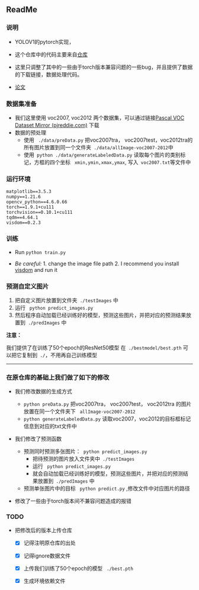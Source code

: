 ## ReadMe

### 说明

- YOLOV1的pytorch实现，
- 这个仓库中的代码主要来自[仓库](https://github.com/abeardear/pytorch-YOLO-v1)

- 这里只调整了其中的一些由于torch版本兼容问题的一些bug，并且提供了数据的下载链接，数据处理代码。

- [论文](https://www.cv-foundation.org/openaccess/content_cvpr_2016/papers/Redmon_You_Only_Look_CVPR_2016_paper.pdf)

### 数据集准备

- 我们这里使用 voc2007, voc2012 两个数据集，可以通过链接[Pascal VOC Dataset Mirror (pjreddie.com)](https://pjreddie.com/projects/pascal-voc-dataset-mirror/) 下载
- 数据的预处理
  - 使用 ` ./data/preData.py` 把voc2007tra， voc2007test，voc2012tra的所有图片放置到同一个文件夹` ./data/allImage-voc2007-2012`中
  - 使用` python ./data/generateLabeledData.py` 读取每个图片的类别标记，方框的四个坐标 ` xmin,ymin,xmax,ymax`, 写入` voc2007.txt`等文件中




### 运行环境

```
matplotlib==3.5.3
numpy==1.21.6
opencv_python==4.6.0.66
torch==1.9.1+cu111
torchvision==0.10.1+cu111
tqdm==4.64.1
visdom==0.2.3
```

### 训练

- Run `python train.py`

- *Be careful:* 1. change the image file path 2. I recommend you install [visdom](https://github.com/facebookresearch/visdom) and run it

### 预测自定义图片

1. 把自定义图片放置到文件夹` ./testImages` 中
2. 运行 ` python predict_images.py`
3. 然后程序自动加载已经训练好的模型，预测这些图片，并把对应的预测结果放置到` ./predImages` 中

**注意：**

我们提供了在训练了50个epoch的ResNet50模型 在` ./bestmodel/best.pth` 可以把它复制到` ./`，不用再自己训练模型



---

### 在原仓库的基础上我们做了如下的修改

- 我们修改数据的生成方式

  - `python preData.py`  把voc2007tra， voc2007test， voc2012tra 的图片放置在同一个文件夹下 ` allImage-voc2007-2012`
  - `python generateLabeledData.py` 读取voc2007，voc2012的目标框标记信息到对应的txt文件中

- 我们修改了预测函数
  - 预测同时预测多张图片：` python predict_images.py`
    - 把待预测的图片放入文件夹中` ./testImages` 
    - 运行 ` python predict_images.py`
    - 就会自动加载已经训练好的模型，预测这些图片，并把对应的预测结果放置到` ./predImages` 中
  - 预测单张图片中的目标 ` python predict.py` ,修改文件中对应图片的路径

- 修改了一些由于torch版本间不兼容问题造成的报错



### TODO

- 把修改后的版本上传仓库

  - [x] 记得注明原仓库的出处

  - [x] 记得ignore数据文件

  - [x] 上传我们训练了50个epoch的模型 ` ./best.pth`
  - [x] 生成环境依赖文件

  